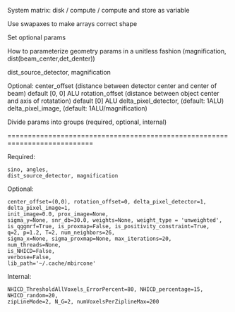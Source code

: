 System matrix: disk / compute / compute and store as variable

Use swapaxes to make arrays correct shape

Set optional params

How to parameterize geometry params in a unitless fashion
(magnification, dist(beam_center,det_denter))

dist_source_detector,
magnification

Optional:
center_offset (distance between detector center and center of beam) default [0, 0] ALU
rotation_offset (distance between object center and axis of rotatation) default [0] ALU
delta_pixel_detector, (default: 1ALU)
delta_pixel_image, (default: 1ALU/magnification)

Divide params into groups (required, optional, internal)

===========================================================================

Required:

```
sino, angles, 
dist_source_detector, magnification
```


Optional:
```
center_offset=(0,0), rotation_offset=0, delta_pixel_detector=1, delta_pixel_image=1,
init_image=0.0, prox_image=None,
sigma_y=None, snr_db=30.0, weights=None, weight_type = 'unweighted',
is_qggmrf=True, is_proxmap=False, is_positivity_constraint=True, 
q=2, p=1.2, T=2, num_neighbors=26,
sigma_x=None, sigma_proxmap=None, max_iterations=20,
num_threads=None, 
is_NHICD=False,
verbose=False,
lib_path='~/.cache/mbircone'
```

Internal:

```
NHICD_ThresholdAllVoxels_ErrorPercent=80, NHICD_percentage=15, NHICD_random=20, 
zipLineMode=2, N_G=2, numVoxelsPerZiplineMax=200
```